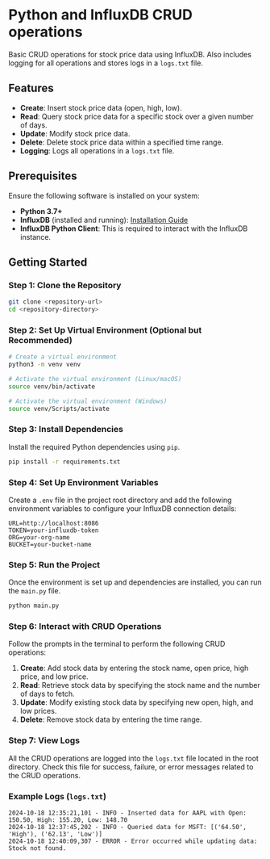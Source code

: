 # Python and InfluxDB CRUD operations

Basic CRUD operations for stock price data using InfluxDB. Also includes logging for all operations and stores logs in a `logs.txt` file.

## Features

- **Create**: Insert stock price data (open, high, low).
- **Read**: Query stock price data for a specific stock over a given number of days.
- **Update**: Modify stock price data.
- **Delete**: Delete stock price data within a specified time range.
- **Logging**: Logs all operations in a `logs.txt` file.

## Prerequisites

Ensure the following software is installed on your system:

- **Python 3.7+**
- **InfluxDB** (installed and running): [Installation Guide](https://docs.influxdata.com/influxdb/v2.0/install/)
- **InfluxDB Python Client**: This is required to interact with the InfluxDB instance.

## Getting Started

### Step 1: Clone the Repository

```bash
git clone <repository-url>
cd <repository-directory>
```

### Step 2: Set Up Virtual Environment (Optional but Recommended)

```bash
# Create a virtual environment
python3 -m venv venv

# Activate the virtual environment (Linux/macOS)
source venv/bin/activate

# Activate the virtual environment (Windows)
source venv/Scripts/activate
```

### Step 3: Install Dependencies

Install the required Python dependencies using `pip`.

```bash
pip install -r requirements.txt
```

### Step 4: Set Up Environment Variables

Create a `.env` file in the project root directory and add the following environment variables to configure your InfluxDB connection details:

```env
URL=http://localhost:8086
TOKEN=your-influxdb-token
ORG=your-org-name
BUCKET=your-bucket-name
```

### Step 5: Run the Project

Once the environment is set up and dependencies are installed, you can run the `main.py` file.

```bash
python main.py
```

### Step 6: Interact with CRUD Operations

Follow the prompts in the terminal to perform the following CRUD operations:

1. **Create**: Add stock data by entering the stock name, open price, high price, and low price.
2. **Read**: Retrieve stock data by specifying the stock name and the number of days to fetch.
3. **Update**: Modify existing stock data by specifying new open, high, and low prices.
4. **Delete**: Remove stock data by entering the time range.

### Step 7: View Logs

All the CRUD operations are logged into the `logs.txt` file located in the root directory. Check this file for success, failure, or error messages related to the CRUD operations.

### Example Logs (`logs.txt`)

```
2024-10-18 12:35:21,101 - INFO - Inserted data for AAPL with Open: 150.50, High: 155.20, Low: 148.70
2024-10-18 12:37:45,202 - INFO - Queried data for MSFT: [('64.50', 'High'), ('62.13', 'Low')]
2024-10-18 12:40:09,307 - ERROR - Error occurred while updating data: Stock not found.
```
